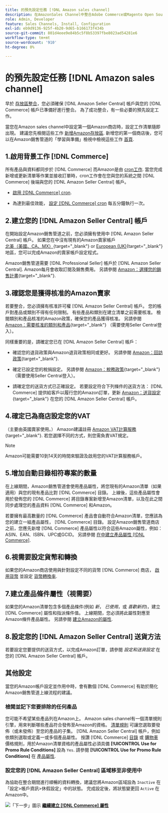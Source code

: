 ```yaml
---
title: 的預先設定任務 [!DNL Amazon sales channel]
description: 在AmazonSales Channel中整合Adobe Commerce或Magento Open Source存放區之前，請先檢閱要完成的必要工作。
role: Admin, Developer
feature: Sales Channels, Install, Configuration
exl-id: eb9d9136-925f-4b20-9d65-b166173f434b
source-git-commit: 801d4eee9e84b5c5f8b53397fbe8023ad54281e6
workflow-type: tm+mt
source-wordcount: '910'
ht-degree: 0%

---
```


# 的預先設定任務 [!DNL Amazon sales channel]

早於 [存放區整合](./store-integration.md)，您必須確保 [!DNL Amazon Seller Central] 帳戶與您的 [!DNL Commerce] 帳戶已準備好進行整合。 為了成功整合，有一些必要的預先設定工作。

當您在Amazon sales channel中設定第一個Amazon商店時，設定工作清單隨即出現。 建議您先檢閱這些工作 [新增Amazon存放區](./store-integration.md). 新增您的第一個商店後，您可以在Amazon銷售管道的「學習與準備」檢視中檢視這些工作 [首頁](./amazon-sales-channel-home.md).

## 1.啟用背景工作 [!DNL Commerce]

所有產品與資料都同步於 [!DNL Commerce] 而Amazon是由 [cron工作](https://experienceleague.adobe.com/docs/commerce-admin/systems/tools/cron.html). 當您完成新增或更新清單等作業並接收訂單時，cron工作會在您與您的系統之間 [!DNL Commerce] 後端與您的 [!DNL Amazon Seller Central] 帳戶。

- [啟用 [!DNL Commerce] cron](https://experienceleague.adobe.com/docs/commerce-admin/systems/tools/cron.html).

- 為達到最佳效能， [設定 [!DNL Commerce] cron](https://experienceleague.adobe.com/docs/commerce-admin/config/advanced/system.html) 每五分鐘執行一次。

## 2.建立您的 [!DNL Amazon Seller Central] 帳戶

在開始設定Amazon銷售管道之前，您必須擁有使用中 [!DNL Amazon Seller Central] 帳戶。 如果您在中沒有現有的Amazon賣家帳戶 [北美（美國、CA、MX）](https://sell.amazon.com/){target="_blank"} or [European (UK)](https://sell.amazon.co.uk/sell-online/beginners-guide){target="_blank"} 地區，您可以完成Amazon的賣家帳戶設定程式。

Amazon銷售管道需要 [!DNL Professional Seller] 帳戶於 [!DNL Amazon Seller Central]. Amazon每月會收取訂閱及銷售費用。 另請參閱 [Amazon：選擇您的銷售計畫](https://sell.amazon.com/pricing.html){target="_blank"}.

## 3.確認您是獲得核准的Amazon賣家

若要整合，您必須擁有核准許可權 [!DNL Amazon Seller Central] 帳戶。 您的帳戶對產品或類別不得有任何限制。 有些產品和類別在建立清單之前需要核准。 檢閱類別和產品核准的Amazon政策，確保您的產品獲得核准。 另請參閱 [Amazon：需要核准的類別和產品](https://sellercentral.amazon.com/gp/help/200333160){target="_blank"} （需要使用Seller Central登入）。

同樣重要的是，請確定您已在 [!DNL Amazon Seller Central] 帳戶：

- 確認您的退貨政策與Amazon退貨政策相同或更好。 另請參閱 [Amazon：回訪政策](https://www.amazon.com/gp/help/customer/display.html){target="_blank"}.

- 確定已設定您的稅捐設定。 另請參閱 [Amazon：稅務政策](https://sellercentral.amazon.com/gp/help/external/help.html){target="_blank"} （需要使用Seller Central登入）。

- 請確定您的送貨方式已正確設定。 若要設定符合下列條件的送貨方法： [!DNL Commerce] 提供給客戶以履行您的Amazon訂單，更新 [Amazon：送貨設定](https://sellercentral.amazon.com/sbr/ref=xx_shipset_dnav_xx#shipping_templates){target="_blank"} 在您的 [!DNL Amazon Seller Central] 帳戶。

## 4.確定已為商店設定您的VAT

（主要由英國賣家使用。） Amazon建議註冊 [Amazon VAT計算服務](https://sell.amazon.co.uk/learn/vat-resources#vat-services-on-amazon){target="_blank"}. 若您選擇不同的方式，則您需負責VAT規定。

>[!NOTE]
>
>Amazon可能需要10到14天的時間來驗證及啟用您的VAT計算服務帳戶。

## 5.增加自動目錄相符專案的數量

在上線期間，Amazon銷售管道會使用產品屬性，將您現有的Amazon清單（如果適用）與您的現有產品比對 [!DNL Commerce] 目錄。 上線後，這些產品屬性會用於發佈您的 [!DNL Commerce] 將目錄專案新增至Amazon清單，以及在此之間同步處理您的產品資料 [!DNL Commerce] 和Amazon。

若要擁有最高數量的 [!DNL Commerce] 產品會自動符合Amazon清單，您應該為您的建立一組產品屬性， [!DNL Commerce] 目錄。 設定Amazon銷售管道商店之前，您應先新增 [!DNL Commerce] 產品屬性以符合這些Amazon屬性，例如：ASIN、EAN、ISBN、UPC或GCID。 另請參閱 [在中建立產品屬性 [!DNL Commerce]](./ob-creating-magento-attributes.md).

## 6.視需要設定貨幣和轉換

如果您的Amazon商店使用與針對設定不同的貨幣 [!DNL Commerce] 商店， [啟用貨幣](https://experienceleague.adobe.com/docs/commerce-admin/config/general/currency-setup.html) 並設定 [貨幣轉換率](https://experienceleague.adobe.com/docs/commerce-admin/stores-sales/site-store/currency/currency-update.html).

## 7.建立產品條件屬性（視需要）

如果您的Amazon清單包含多個產品條件(例如 _新_， _已使用_，或 _喜歡新的_)，建立 [!DNL Commerce] 屬性和指派條件值。 上線期間，您必須將此屬性對應至Amazon條件產品屬性。 另請參閱 [建立Amazon的屬性](./ob-creating-magento-attributes.md).

## 8.設定您的 [!DNL Amazon Seller Central] 送貨方法

若要設定您要提供的送貨方式，以完成Amazon訂單，請參閱 _設定和送貨設定_ 在您的 [!DNL Amazon Seller Central] 帳戶。

## 其他設定

當您的Amazon帳戶設定並作用中時，會有數個 [!DNL Commerce] 有助於簡化Amazon銷售管道上線流程的建議。

### 檢閱並記下您要排除的任何產品

您可能不希望某些產品列在Amazon上。 Amazon sales channel有一個清單規則引擎，用來判斷哪些產品符合發佈至Amazon的資格。 [清單規則](./listing-rules.md) 可讓您選取要發佈（或未發佈）至您的產品的子集。 [!DNL Amazon Seller Central] 帳戶，例如依類別選取或定義一或多個產品屬性。 按讚 [!DNL Commerce] [目錄](https://experienceleague.adobe.com/docs/commerce-admin/marketing/promotions/catalog-rules/price-rules-catalog.html) 或 [購物車](https://experienceleague.adobe.com/docs/commerce-admin/marketing/promotions/cart-rules/price-rules-cart.html) 價格規則，用於Amazon清單資格的產品屬性必須具備 **[!UICONTROL Use for Promo Rule Conditions]** 設為 `Yes`. 請參閱 **[!UICONTROL Use for Promo Rule Conditions]** 在 [產品屬性](https://experienceleague.adobe.com/docs/commerce-admin/catalog/product-attributes/product-attributes.html).

### 設定您的 [!DNL Amazon Seller Central] 區域移至非使用中

為協助在整合期間進行順暢的資料轉換，建議您將Amazon區域設為 `Inactive` 在「設定>帳戶資訊>休假設定」中的狀態。 完成設定後，將狀態變更回 `Active` 在Amazon中。

![「下一步」圖示](assets/btn-next.png) [**繼續建立 [!DNL Commerce] 屬性**](./ob-creating-magento-attributes.md)
